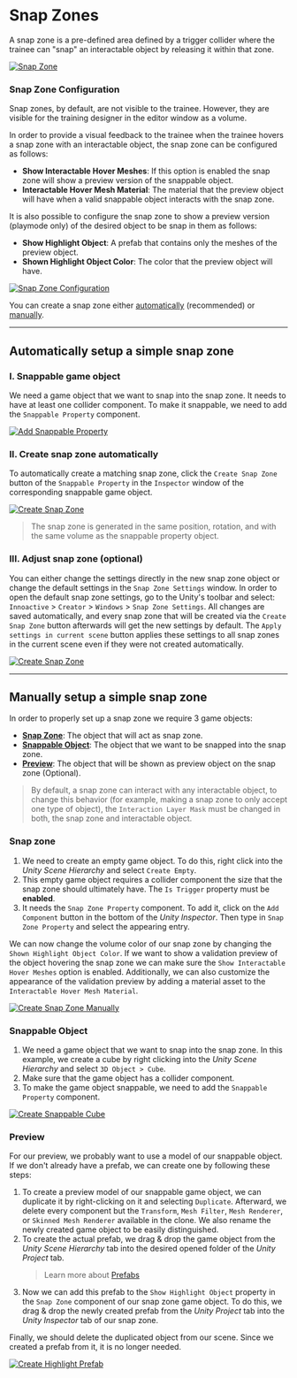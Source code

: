 # Snap Zones

A snap zone is a pre-defined area defined by a trigger collider where the trainee can "snap" an interactable object by releasing it within that zone. 

[![Snap Zone](../images/snap-zones/snapzone-in-action.gif "Snap Zone")](../images/snapzones/snapzone.png)

### Snap Zone Configuration

Snap zones, by default, are not visible to the trainee. However, they are visible for the training designer in the editor window as a volume. 

In order to provide a visual feedback to the trainee when the trainee hovers a snap zone with an interactable object, the snap zone can be configured as follows:

- **Show Interactable Hover Meshes**: If this option is enabled the snap zone will show a preview version of the snappable object.
- **Interactable Hover Mesh Material**: The material that the preview object will have when a valid snappable object interacts with the snap zone.

It is also possible to configure the snap zone to show a preview version (playmode only) of the desired object to be snap in them as follows:

- **Show Highlight Object**: A prefab that contains only the meshes of the preview object.
- **Shown Highlight Object Color**: The color that the preview object will have. 

[![Snap Zone Configuration](../images/snap-zones/snapzone.png "Snap Zone Configuration")](../images/snapzones/snapzone.png)

You can create a snap zone either [automatically](#a-automatically-setup-a-simple-snap-zone) (recommended) or [manually](#b-manually-setup-a-simple-snap-zone).

------

## Automatically setup a simple snap zone

### I. Snappable game object

We need a game object that we want to snap into the snap zone. It needs to have at least one collider component. To make it snappable, we need to add the `Snappable Property` component.

[![Add Snappable Property](../images/snap-zones/box-snappable.png "Add Snappable Property")](../images/snapzones/box-snappable.png)


### II. Create snap zone automatically

To automatically create a matching snap zone, click the `Create Snap Zone` button of the `Snappable Property` in the `Inspector` window of the corresponding snappable game object.

[![Create Snap Zone](../images/snap-zones/automatically-create.gif "Create Snap Zone")](../images/snapzones/automatically-create.gif)

> The snap zone is generated in the same position, rotation, and with the same volume as the snappable property object.


### III. Adjust snap zone (optional)

You can either change the settings directly in the new snap zone object or change the default settings in the `Snap Zone Settings` window. In order to open the default snap zone settings, go to the Unity's toolbar and select: `Innoactive` > `Creator` > `Windows` > `Snap Zone Settings`. All changes are saved automatically, and every snap zone that will be created via the `Create Snap Zone` button afterwards will get the new settings by default. The `Apply settings in current scene` button applies these settings to all snap zones in the current scene even if they were not created automatically.

[![Create Snap Zone](../images/snap-zones/change-settings.gif "Create Snap Zone")](../images/snapzones/change-settings.gif)


------

## Manually setup a simple snap zone

In order to properly set up a snap zone we require 3 game objects:

- [**Snap Zone**](#snap-zone): The object that will act as snap zone.
- [**Snappable Object**](#snappable-object): The object that we want to be snapped into the snap zone.
- [**Preview**](#preview): The object that will be shown as preview object on the snap zone (Optional).

> By default, a snap zone can interact with any interactable object, to change this behavior (for example, making a snap zone to only accept one type of object), the `Interaction Layer Mask` must be changed in both, the snap zone and interactable object. 

### Snap zone

1. We need to create an empty game object. To do this, right click into the *Unity Scene Hierarchy* and select `Create Empty`.
2. This empty game object requires a collider component the size that the snap zone should ultimately have. The `Is Trigger` property must be **enabled**. 
3. It needs the `Snap Zone Property` component. To add it, click on the `Add Component` button in the bottom of the *Unity Inspector*. Then type in `Snap Zone Property` and select the appearing entry.

We can now change the volume color of our snap zone by changing the `Shown Highlight Object Color`. 
If we want to show a validation preview of the object hovering the snap zone we can make sure the `Show Interactable Hover Meshes` option is enabled. Additionally, we can also customize the appearance of the validation preview by adding a material asset to the `Interactable Hover Mesh Material`.

[![Create Snap Zone Manually](../images/snap-zones/manually-create-snapzone.gif "Create Snap Zone Manually")](../images/snapzones/manually-create-snapzone.gif)


### Snappable Object

1. We need a game object that we want to snap into the snap zone. In this example, we create a cube by right clicking into the *Unity Scene Hierarchy* and select `3D Object > Cube`.
2. Make sure that the game object has a collider component.
3. To make the game object snappable, we need to add the `Snappable Property` component.

[![Create Snappable Cube](../images/snap-zones/create-snappable-cube.gif "Create Snappable Cube")](../images/snapzones/create-snappable-cube.gif)


### Preview

For our preview, we probably want to use a model of our snappable object. If we don't already have a prefab, we can create one by following these steps:

1. To create a preview model of our snappable game object, we can duplicate it by right-clicking on it and selecting `Duplicate`. Afterward, we delete every component but the `Transform`, `Mesh Filter`, `Mesh Renderer`, or `Skinned Mesh Renderer` available in the clone. We also rename the newly created game object to be easily distinguished.
2. To create the actual prefab, we drag & drop the game object from the *Unity Scene Hierarchy* tab into the desired opened folder of the *Unity Project* tab.
    > Learn more about [Prefabs](https://docs.unity3d.com/Manual/Prefabs.html)
3. Now we can add this prefab to the `Show Highlight Object` property in the `Snap Zone` component of our snap zone game object. To do this, we drag & drop the newly created prefab from the *Unity Project* tab into the *Unity Inspector* tab of our snap zone.

Finally, we should delete the duplicated object from our scene. Since we created a prefab from it, it is no longer needed.

[![Create Highlight Prefab](../images/snap-zones/create-highlight-prefab.gif "Create Highlight Prefab")](../images/snapzones/create-highlight-prefab.gif)
